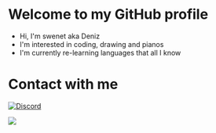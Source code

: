 # Welcome to my GitHub profile
- Hi, I'm swenet aka Deniz
- I'm interested in coding, drawing and pianos
- I'm currently re-learning languages that all I know

# Contact with me
[![Discord](https://img.shields.io/badge/Discord-%237289DA.svg?logo=discord&logoColor=white)](https://discord.com/users/735489537643380796) 

[![](https://lanyard.cnrad.dev/api/735489537643380796)](https://discord.com/users/735489537643380796)
